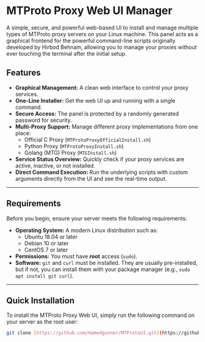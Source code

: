 # MTProto Proxy Web UI Manager

A simple, secure, and powerful web-based UI to install and manage multiple types of MTProto proxy servers on your Linux machine. This panel acts as a graphical frontend for the powerful command-line scripts originally developed by Hirbod Behnam, allowing you to manage your proxies without ever touching the terminal after the initial setup.



## Features

-   **Graphical Management:** A clean web interface to control your proxy services.
-   **One-Line Installer:** Get the web UI up and running with a single command.
-   **Secure Access:** The panel is protected by a randomly generated password for security.
-   **Multi-Proxy Support:** Manage different proxy implementations from one place:
    -   Official C Proxy (`MTProtoProxyOfficialInstall.sh`)
    -   Python Proxy (`MTProtoProxyInstall.sh`)
    -   Golang (MTG) Proxy (`MTGInstall.sh`)
-   **Service Status Overview:** Quickly check if your proxy services are active, inactive, or not installed.
-   **Direct Command Execution:** Run the underlying scripts with custom arguments directly from the UI and see the real-time output.

---

## Requirements

Before you begin, ensure your server meets the following requirements:

-   **Operating System:** A modern Linux distribution such as:
    -   Ubuntu 18.04 or later
    -   Debian 10 or later
    -   CentOS 7 or later
-   **Permissions:** You must have **root** access (`sudo`).
-   **Software:** `git` and `curl` must be installed. They are usually pre-installed, but if not, you can install them with your package manager (e.g., `sudo apt install git curl`).

---

## Quick Installation

To install the MTProto Proxy Web UI, simply run the following command on your server as the root user:

```bash
git clone [https://github.com/Hamedgunner/MTProtoUI.git](https://github.com/Hamedgunner/MTProtoUI.git) && cd MTProtoUI && chmod +x install_webui.sh && sudo ./install_webui.sh
